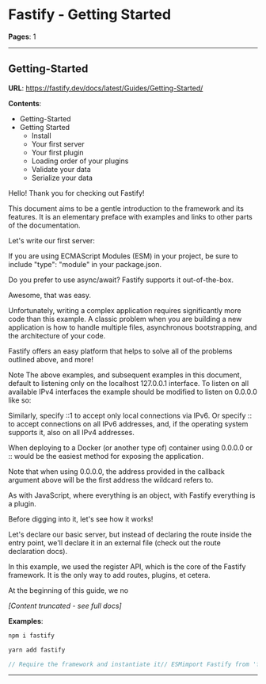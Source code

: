 # Fastify - Getting Started

**Pages**: 1

---

## Getting-Started

**URL**: https://fastify.dev/docs/latest/Guides/Getting-Started/

**Contents**:
- Getting-Started
- Getting Started​
  - Install​
  - Your first server​
  - Your first plugin​
  - Loading order of your plugins​
  - Validate your data​
  - Serialize your data​

Hello! Thank you for checking out Fastify!

This document aims to be a gentle introduction to the framework and its features. It is an elementary preface with examples and links to other parts of the documentation.

Let's write our first server:

If you are using ECMAScript Modules (ESM) in your project, be sure to include "type": "module" in your package.json.

Do you prefer to use async/await? Fastify supports it out-of-the-box.

Awesome, that was easy.

Unfortunately, writing a complex application requires significantly more code than this example. A classic problem when you are building a new application is how to handle multiple files, asynchronous bootstrapping, and the architecture of your code.

Fastify offers an easy platform that helps to solve all of the problems outlined above, and more!

Note The above examples, and subsequent examples in this document, default to listening only on the localhost 127.0.0.1 interface. To listen on all available IPv4 interfaces the example should be modified to listen on 0.0.0.0 like so:

Similarly, specify ::1 to accept only local connections via IPv6. Or specify :: to accept connections on all IPv6 addresses, and, if the operating system supports it, also on all IPv4 addresses.

When deploying to a Docker (or another type of) container using 0.0.0.0 or :: would be the easiest method for exposing the application.

Note that when using 0.0.0.0, the address provided in the callback argument above will be the first address the wildcard refers to.

As with JavaScript, where everything is an object, with Fastify everything is a plugin.

Before digging into it, let's see how it works!

Let's declare our basic server, but instead of declaring the route inside the entry point, we'll declare it in an external file (check out the route declaration docs).

In this example, we used the register API, which is the core of the Fastify framework. It is the only way to add routes, plugins, et cetera.

At the beginning of this guide, we no

*[Content truncated - see full docs]*

**Examples**:

```sh
npm i fastify
```

```sh
yarn add fastify
```

```js
// Require the framework and instantiate it// ESMimport Fastify from 'fastify'const fastify = Fastify({  logger: true})// CommonJsconst fastify = require('fastify')({  logger: true})// Declare a routefastify.get('/', function (request, reply) {  reply.send({ hello: 'world' })})// Run the server!fastify.listen({ port: 3000 }, function (err, address) {  if (err) {    fastify.log.error(err)    process.exit(1)  }  // Server is now listening on ${address}})
```

---
